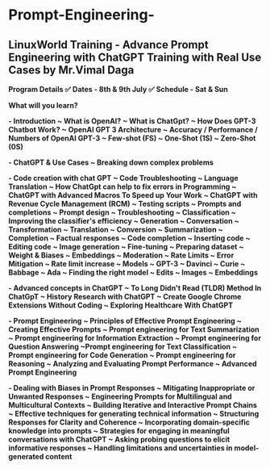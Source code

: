 # Prompt-Engineering-
LinuxWorld Training - Advance Prompt Engineering with ChatGPT Training with Real Use Cases by Mr.Vimal Daga
------------------------------------------------------------------------------------------------------------------------------------------------------------------

<b>Program Details<b>
✅ Dates - 8th & 9th July
✅ Schedule - Sat & Sun


<b> What will you learn? <b> 

<b> - Introduction <b> 
~ What is OpenAI?
~ What is ChatGpt?
~ How Does GPT-3 Chatbot Work?
~ OpenAI GPT 3 Architecture
~ Accuracy / Performance / Numbers of OpenAI GPT-3
~ Few-shot (FS)
~ One-Shot (1S)
~ Zero-Shot (0S)

<b> - ChatGPT & Use Cases <b> 
~ Breaking down complex problems

<b> - Code creation with chat GPT <b>
~ Code Troubleshooting
~ Language Translation
~ How ChatGpt can help to fix errors in Programming
~ ChatGPT with Advanced Macros To Speed up Your Work
~ ChatGPT with Revenue Cycle Management (RCM)
~ Testing scripts
~ Prompts and completions
~ Prompt design
~ Troubleshooting
~ Classification
~ Improving the classifier's efficiency
~ Generation
~ Conversation
~ Transformation
~ Translation
~ Conversion
~ Summarization
~ Completion
~ Factual responses
~ Code completion
~ Inserting code
~ Editing code
~ Image generation
~ Fine-tuning
~ Preparing dataset
~ Weight & Biases
~ Embeddings
~ Moderation
~ Rate Limits
~ Error Mitigation
~ Rate limit increase
~ Models
~ GPT-3
~ Davinci
~ Curie
~ Babbage
~ Ada
~ Finding the right model
~ Edits
~ Images
~ Embeddings

<b> - Advanced concepts in ChatGPT <b> 
~ To Long Didn't Read (TLDR) Method In ChatGpT
~ History Research with ChatGPT
~ Create Google Chrome Extensions Without Coding
~ Exploring Healthcare With ChatGPT

<b> - Prompt Engineering <b> 
~ Principles of Effective Prompt Engineering
~ Creating Effective Prompts
~ Prompt engineering for Text Summarization
~ Prompt engineering for Information Extraction
~ Prompt engineering for Question Answering
~Prompt engineering for Text Classification
~ Prompt engineering for Code Generation
~ Prompt engineering for Reasoning
~ Analyzing and Evaluating Prompt Performance
~ Advanced Prompt Engineering

<b> - Dealing with Biases in Prompt Responses <b> 
~ Mitigating Inappropriate or Unwanted Responses
~ Engineering Prompts for Multilingual and Multicultural Contexts
~ Building Iterative and Interactive Prompt Chains
~ Effective techniques for generating technical information
~ Structuring Responses for Clarity and Coherence
~ Incorporating domain-specific knowledge into prompts
~ Strategies for engaging in meaningful conversations with ChatGPT
~ Asking probing questions to elicit informative responses
~ Handling limitations and uncertainties in model-generated content
